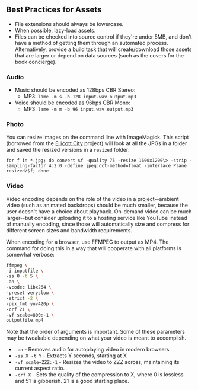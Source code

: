 ## Best Practices for Assets

* File extensions should always be lowercase.
* When possible, lazy-load assets.
* Files can be checked into source control if they're under 5MB, and don't have a method of getting them through an automated process. Alternatively, provide a build task that will create/download those assets that are larger or depend on data sources (such as the covers for the book concierge).

### Audio

* Music should be encoded as 128bps CBR Stereo:
    * MP3: `lame -m s -b 128 input.wav output.mp3`
* Voice should be encoded as 96bps CBR Mono:
    * MP3: `lame -m m -b 96 input.wav output.mp3`

### Photo

You can resize images on the command line with ImageMagick. This script (borrowed from the [Ellicott City](https://github.com/nprapps/ellicott-city#snippets) project) will look at all the JPGs in a folder and saved the resized versions in a `resized` folder:

```
for f in *.jpg; do convert $f -quality 75 -resize 1600x1200\> -strip -sampling-factor 4:2:0 -define jpeg:dct-method=float -interlace Plane resized/$f; done
```

### Video

Video encoding depends on the role of the video in a project--ambient video (such as animated backdrops) should be much smaller, because the user doesn't have a choice about playback. On-demand video can be much larger--but consider uploading it to a hosting service like YouTube instead of manually encoding, since those will automatically size and compress for different screen sizes and bandwidth requirements.

When encoding for a browser, use FFMPEG to output as MP4. The command for doing this in a way that will cooperate with all platforms is somewhat verbose:

```sh
ffmpeg \
-i inputfile \
-ss 0 -t 5 \
-an \
-vcodec libx264 \
-preset veryslow \
-strict -2 \
-pix_fmt yuv420p \
-crf 21 \
-vf scale=800:-1 \
outputfile.mp4
```

Note that the order of arguments is important. Some of these parameters may be tweakable depending on what your video is meant to accomplish.

* `-an` - Removes audio for autoplaying video in modern browsers
* `-ss X -t Y` - Extracts Y seconds, starting at X
* `-vf scale=ZZZ:-1` - Resizes the video to ZZZ across, maintaining its current aspect ratio.
* `-crf X` - Sets the quality of the compression to X, where 0 is lossless and 51 is gibberish. 21 is a good starting place.

